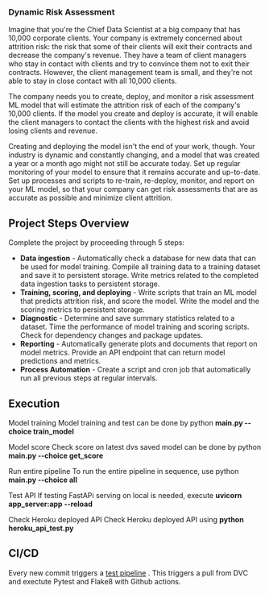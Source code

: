 ### Dynamic Risk Assessment

Imagine that you're the Chief Data Scientist at a big company that has 10,000 corporate clients. Your company is extremely concerned about attrition risk: the risk that some of their clients will exit their contracts and decrease the company's revenue. They have a team of client managers who stay in contact with clients and try to convince them not to exit their contracts. However, the client management team is small, and they're not able to stay in close contact with all 10,000 clients.

The company needs you to create, deploy, and monitor a risk assessment ML model that will estimate the attrition risk of each of the company's 10,000 clients. If the model you create and deploy is accurate, it will enable the client managers to contact the clients with the highest risk and avoid losing clients and revenue.

Creating and deploying the model isn't the end of your work, though. Your industry is dynamic and constantly changing, and a model that was created a year or a month ago might not still be accurate today. Set up regular monitoring of your model to ensure that it remains accurate and up-to-date. Set up processes and scripts to re-train, re-deploy, monitor, and report on your ML model, so that your company can get risk assessments that are as accurate as possible and minimize client attrition.

## Project Steps Overview
Complete the project by proceeding through 5 steps:

- **Data ingestion** - Automatically check a database for new data that can be used for model training. Compile all training data to a training dataset and save it to persistent storage. Write metrics related to the completed data ingestion tasks to persistent storage.
- **Training, scoring, and deploying** - Write scripts that train an ML model that predicts attrition risk, and score the model. Write the model and the scoring metrics to persistent storage.
- **Diagnostic** - Determine and save summary statistics related to a dataset. Time the performance of model training and scoring scripts. Check for dependency changes and package updates.
- **Reporting** - Automatically generate plots and documents that report on model metrics. Provide an API endpoint that can return model predictions and metrics.
- **Process Automation** -  Create a script and cron job that automatically run all previous steps at regular intervals.



## Execution

Model training
Model training and test can be done by python **main.py --choice train_model**

Model score
Check score on latest dvs saved model can be done by python **main.py --choice get_score**

Run entire pipeline
To run the entire pipeline in sequence, use python **main.py --choice all**

Test API
If testing FastAPi serving on local is needed, execute **uvicorn app_server:app --reload**

Check Heroku deployed API
Check Heroku deployed API using **python heroku_api_test.py**

## CI/CD
Every new commit triggers a [test pipeline](https://github.com/edwards158/fastapi-heroku/blob/master/.github/workflows/python-app.yml)&nbsp;. This triggers a pull from DVC and exectute Pytest and Flake8 with Github actions.  
